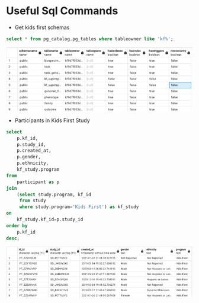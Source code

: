 # Useful Sql Commands

- Get kids first schemas
```sql
select * from pg_catalog.pg_tables where tableowner like 'kf%';
```

![Snapshot of KF Schemas](/docs/kf-schemas.png "Generated by pgAdmin")

- Participants in Kids First Study
```sql
select 
	p.kf_id,
	p.study_id,
	p.created_at,
	p.gender,
	p.ethnicity,
	kf_study.program
from 
	participant as p
join
	(select study.program, kf_id
	 from study 
	 where study.program='Kids First') as kf_study
on 
	kf_study.kf_id=p.study_id
order by 
	p.kf_id
desc;
``` 

![Snapshot of KF Participants](/docs/kf-participants.png "Generated by pgAdmin")